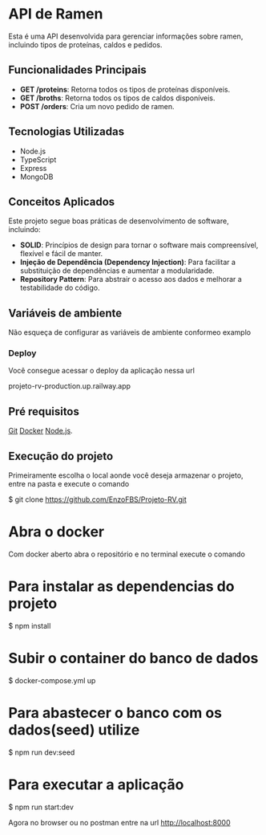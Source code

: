 # API de Ramen

Esta é uma API desenvolvida para gerenciar informações sobre ramen, incluindo tipos de proteínas, caldos e pedidos.

## Funcionalidades Principais

- **GET /proteins**: Retorna todos os tipos de proteínas disponíveis.
- **GET /broths**: Retorna todos os tipos de caldos disponíveis.
- **POST /orders**: Cria um novo pedido de ramen.

## Tecnologias Utilizadas

- Node.js
- TypeScript
- Express
- MongoDB

## Conceitos Aplicados

Este projeto segue boas práticas de desenvolvimento de software, incluindo:

- **SOLID**: Princípios de design para tornar o software mais compreensível, flexível e fácil de manter.
- **Injeção de Dependência (Dependency Injection)**: Para facilitar a substituição de dependências e aumentar a modularidade.
- **Repository Pattern**: Para abstrair o acesso aos dados e melhorar a testabilidade do código.

## Variáveis de ambiente


Não esqueça de configurar as variáveis de ambiente conformeo examplo


### Deploy 

Você consegue acessar o deploy da aplicação nessa url

projeto-rv-production.up.railway.app

## Pré requisitos

[Git](https://git-scm.com)
[Docker](https://www.docker.com/products/docker-desktop/)
[Node.js](https://nodejs.org/en/). 

## Execução do projeto

Primeiramente escolha o local aonde você deseja armazenar o projeto, entre na pasta e execute o comando

$ git clone https://github.com/EnzoFBS/Projeto-RV.git

# Abra o docker

Com docker aberto abra o repositório e no terminal execute o comando

# Para instalar as dependencias do projeto
$ npm install


# Subir o container do banco de dados
$ docker-compose.yml up  

# Para abastecer o banco com os dados(seed) utilize

$ npm run dev:seed 

# Para executar a aplicação 
$ npm run start:dev


Agora no browser ou no postman entre na url <http://localhost:8000>







